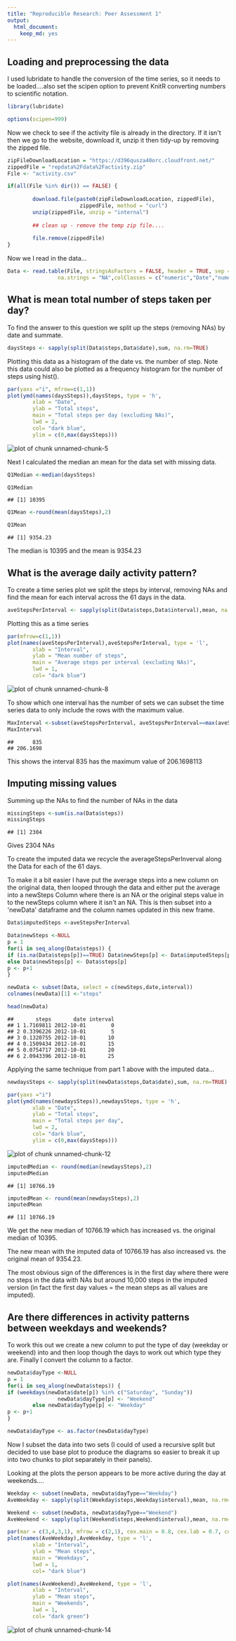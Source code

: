 ```yaml
---
title: "Reproducible Research: Peer Assessment 1"
output: 
  html_document:
    keep_md: yes
---
```


## Loading and preprocessing the data

I used lubridate to handle the conversion of the time series, so it needs to be 
loaded....also set the scipen option to prevent KnitR converting numbers to 
scientific notation.


```r
library(lubridate)

options(scipen=999)
```

Now we check to see if the activity file is already in the directory. If it isn't
then we go to the website, download it, unzip it then tidy-up by removing the
zipped file.


```r
zipFileDownloadLocation = "https://d396qusza40orc.cloudfront.net/"
zippedFile = "repdata%2Fdata%2Factivity.zip"
File <- "activity.csv"

if(all(File %in% dir()) == FALSE) { 
        
        download.file(paste0(zipFileDownloadLocation, zippedFile), 
                       zippedFile, method = "curl")
        unzip(zippedFile, unzip = "internal")
        
        ## clean up - remove the temp zip file....
        
        file.remove(zippedFile)
} 
```

Now we I read in the data...


```r
Data <- read.table(File, stringsAsFactors = FALSE, header = TRUE, sep = "," , 
                na.strings = "NA",colClasses = c("numeric","Date","numeric"))
```

## What is mean total number of steps taken per day?

To find the answer to this question we split up the steps (removing NAs) by date
and summate.


```r
daysSteps <- sapply(split(Data$steps,Data$date),sum, na.rm=TRUE)
```

Plotting this data as a histogram of the date vs. the number of step. Note this
data could also be plotted as a frequency histogram for the number of steps
using hist().


```r
par(yaxs ="i", mfrow=c(1,1))
plot(ymd(names(daysSteps)),daysSteps, type = 'h',
        xlab = "Date",
        ylab = "Total steps",
        main = "Total steps per day (excluding NAs)",
        lwd = 2,
        col= "dark blue",
        ylim = c(0,max(daysSteps)))
```

![plot of chunk unnamed-chunk-5](figure/unnamed-chunk-5-1.png)

Next I calculated the median an mean for the data set with missing data.



```r
Q1Median <-median(daysSteps)

Q1Median
```

```
## [1] 10395
```

```r
Q1Mean <-round(mean(daysSteps),2)

Q1Mean
```

```
## [1] 9354.23
```

The median is 10395 and the mean is 9354.23

## What is the average daily activity pattern?

To create a time series plot we split the steps by interval, removing NAs and
find the mean for each interval across the 61 days in the data.


```r
aveStepsPerInterval <- sapply(split(Data$steps,Data$interval),mean, na.rm=TRUE)
```


Plotting this as a time series 

```r
par(mfrow=c(1,1))
plot(names(aveStepsPerInterval),aveStepsPerInterval, type = 'l',
        xlab = "Interval",
        ylab = "Mean number of steps",
        main = "Average steps per interval (excluding NAs)",
        lwd = 1,
        col= "dark blue")
```

![plot of chunk unnamed-chunk-8](figure/unnamed-chunk-8-1.png)

To show which one interval has the number of sets we can subset the time series
data to only include the rows with the maximum value.

```r
MaxInterval <-subset(aveStepsPerInterval, aveStepsPerInterval==max(aveStepsPerInterval))
MaxInterval
```

```
##      835 
## 206.1698
```

This shows the interval 835 has the maximum value of 206.1698113

## Imputing missing values

Summing up the NAs to find the number of NAs in the data


```r
missingSteps <-sum(is.na(Data$steps))
missingSteps
```

```
## [1] 2304
```

Gives 2304 NAs

To create the imputed data we recycle the averageStepsPerInverval along the Data 
for each of the 61 days. 

To make it a bit easier I have put the average steps into a new column on the 
original data, then looped through the data and either put the average into a 
newSteps Column where there is an NA or the original steps value in to the 
newSteps column where it isn't an NA. This is then subset into a 'newData' 
dataframe and the column names updated in this new frame. 


```r
Data$imputedSteps <-aveStepsPerInterval

Data$newSteps <-NULL
p = 1
for(i in seq_along(Data$steps)) {
if (is.na(Data$steps[p])==TRUE) Data$newSteps[p] <- Data$imputedSteps[p] 
else Data$newSteps[p] <- Data$steps[p]
p <- p+1
}

newData <- subset(Data, select = c(newSteps,date,interval))
colnames(newData)[1] <-"steps"

head(newData)
```

```
##       steps       date interval
## 1 1.7169811 2012-10-01        0
## 2 0.3396226 2012-10-01        5
## 3 0.1320755 2012-10-01       10
## 4 0.1509434 2012-10-01       15
## 5 0.0754717 2012-10-01       20
## 6 2.0943396 2012-10-01       25
```


Applying the same technique from part 1 above with the imputed data...


```r
newdaysSteps <- sapply(split(newData$steps,Data$date),sum, na.rm=TRUE)

par(yaxs ="i")
plot(ymd(names(newdaysSteps)),newdaysSteps, type = 'h',
        xlab = "Date",
        ylab = "Total steps",
        main = "Total steps per day",
        lwd = 2,
        col= "dark blue",
        ylim = c(0,max(daysSteps)))
```

![plot of chunk unnamed-chunk-12](figure/unnamed-chunk-12-1.png)

```r
imputedMedian <- round(median(newdaysSteps),2)
imputedMedian
```

```
## [1] 10766.19
```

```r
imputedMean <- round(mean(newdaysSteps),2)
imputedMean
```

```
## [1] 10766.19
```

We get the new median of 10766.19 which has increased vs. the original 
median of 10395. 

The new mean with the imputed data of 10766.19 has also increased vs.
the original mean of 9354.23.

The most obvious sign of the differences is in the first day where there were no
steps in the data with NAs but around 10,000 steps in the imputed version (in
fact the first day values = the mean steps as all values are imputed). 

## Are there differences in activity patterns between weekdays and weekends?

To work this out we create a new column to put the type of day (weekday or weekend)
into and then loop though the days to work out which type they are. Finally I 
convert the column to a factor.


```r
newData$dayType <-NULL
p = 1
for(i in seq_along(newData$steps)) {
if (weekdays(newData$date[p]) %in% c("Saturday", "Sunday")) 
                newData$dayType[p] <- "Weekend"
        else newData$dayType[p] <- "Weekday"
p <- p+1
}

newData$dayType <- as.factor(newData$dayType)
```

Now I subset the data into two sets (I could of used a recursive split but 
decided to use base plot to produce the diagrams so easier to break it up into
two chunks to plot separately in their panels).

Looking at the plots the person appears to be more active during the day at 
weekends....



```r
Weekday <- subset(newData, newData$dayType=="Weekday")
AveWeekday <- sapply(split(Weekday$steps,Weekday$interval),mean, na.rm=TRUE)

Weekend <- subset(newData, newData$dayType=="Weekend")
AveWeekend <- sapply(split(Weekend$steps,Weekend$interval),mean, na.rm=TRUE)

par(mar = c(3,4,3,1), mfrow = c(2,1), cex.main = 0.8, cex.lab = 0.7, cex.axis =0.7)
plot(names(AveWeekday),AveWeekday, type = 'l',
        xlab = "Interval",
        ylab = "Mean steps",
        main = "Weekdays",
        lwd = 1,
        col= "dark blue")

plot(names(AveWeekend),AveWeekend, type = 'l',
        xlab = "Interval",
        ylab = "Mean steps",
        main = "Weekends",
        lwd = 1,
        col= "dark green")
```

![plot of chunk unnamed-chunk-14](figure/unnamed-chunk-14-1.png)

